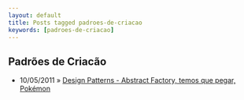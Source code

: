 ```yaml
---
layout: default
title: Posts tagged padroes-de-criacao
keywords: [padroes-de-criacao]
---
```

<h2 class="category">Padrões de Criacão</h2>
<ul class="posts">
<li>
<p>
<span class="date">10/05/2011</span> &raquo;
<a href="/blog/design-patterns-abstract-factory-temos-que-pegar-pokemon">Design Patterns - Abstract Factory, temos que pegar, Pokémon</a>
</p>
</li>
</ul>
